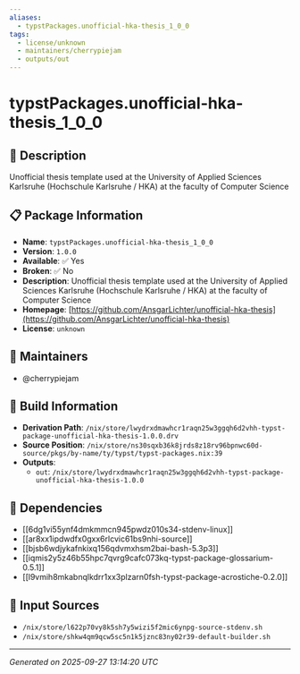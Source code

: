 ```yaml
---
aliases:
  - typstPackages.unofficial-hka-thesis_1_0_0
tags:
  - license/unknown
  - maintainers/cherrypiejam
  - outputs/out
---
```


# typstPackages.unofficial-hka-thesis_1_0_0

## 📝 Description

Unofficial thesis template used at the University of Applied Sciences Karlsruhe (Hochschule Karlsruhe / HKA) at the faculty of Computer Science

## 📋 Package Information

- **Name**: `typstPackages.unofficial-hka-thesis_1_0_0`
- **Version**: `1.0.0`
- **Available**: ✅ Yes
- **Broken**: ✅ No
- **Description**: Unofficial thesis template used at the University of Applied Sciences Karlsruhe (Hochschule Karlsruhe / HKA) at the faculty of Computer Science
- **Homepage**: [https://github.com/AnsgarLichter/unofficial-hka-thesis](https://github.com/AnsgarLichter/unofficial-hka-thesis)
- **License**: `unknown`
## 👥 Maintainers

- @cherrypiejam


## 🔧 Build Information

- **Derivation Path**: `/nix/store/lwydrxdmawhcr1raqn25w3ggqh6d2vhh-typst-package-unofficial-hka-thesis-1.0.0.drv`
- **Source Position**: `/nix/store/ns30sqxb36k8jrds8z18rv96bpnwc60d-source/pkgs/by-name/ty/typst/typst-packages.nix:39`
- **Outputs**:
  - `out`:  `/nix/store/lwydrxdmawhcr1raqn25w3ggqh6d2vhh-typst-package-unofficial-hka-thesis-1.0.0`

## 🔗 Dependencies

- [[6dg1vi55ynf4dmkmmcn945pwdz010s34-stdenv-linux]]
- [[ar8xx1ipdwdfx0gxx6rlcvic61bs9nhi-source]]
- [[bjsb6wdjykafnkixq156qdvmxhsm2bai-bash-5.3p3]]
- [[iqmis2y5z46b55hpc7qvrg9cafc073kq-typst-package-glossarium-0.5.1]]
- [[l9vmih8mkabnqlkdrr1xx3plzarn0fsh-typst-package-acrostiche-0.2.0]]

## 📁 Input Sources

- `/nix/store/l622p70vy8k5sh7y5wizi5f2mic6ynpg-source-stdenv.sh`
- `/nix/store/shkw4qm9qcw5sc5n1k5jznc83ny02r39-default-builder.sh`

---
*Generated on 2025-09-27 13:14:20 UTC*

